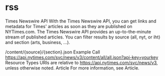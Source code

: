 # rss

Times Newswire API
With the Times Newswire API, you can get links and metadata for Times' articles as soon as they are published on NYTimes.com. The Times Newswire API provides an up-to-the-minute stream of published articles. You can filter results by source (all, nyt, or iht) and section (arts, business, ...).

/content/{source}/{section}.json
Example Call
https://api.nytimes.com/svc/news/v3/content/all/all.json?api-key=yourkey
Resource Types
URIs are relative to https://api.nytimes.com/svc/news/v3, unless otherwise noted.
Article
For more information, see Article.

